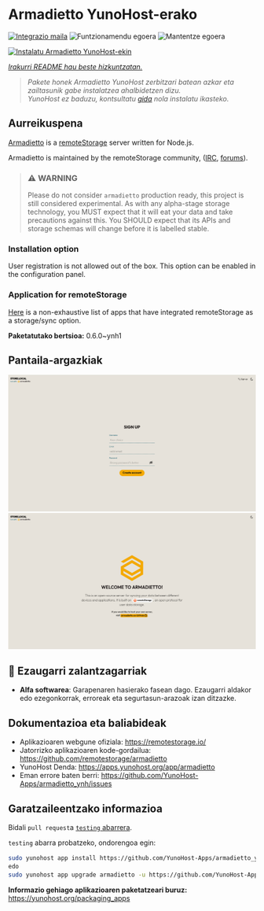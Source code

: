 <!--
Ohart ongi: README hau automatikoki sortu da <https://github.com/YunoHost/apps/tree/master/tools/readme_generator>ri esker
EZ editatu eskuz.
-->

# Armadietto YunoHost-erako

[![Integrazio maila](https://dash.yunohost.org/integration/armadietto.svg)](https://ci-apps.yunohost.org/ci/apps/armadietto/) ![Funtzionamendu egoera](https://ci-apps.yunohost.org/ci/badges/armadietto.status.svg) ![Mantentze egoera](https://ci-apps.yunohost.org/ci/badges/armadietto.maintain.svg)

[![Instalatu Armadietto YunoHost-ekin](https://install-app.yunohost.org/install-with-yunohost.svg)](https://install-app.yunohost.org/?app=armadietto)

*[Irakurri README hau beste hizkuntzatan.](./ALL_README.md)*

> *Pakete honek Armadietto YunoHost zerbitzari batean azkar eta zailtasunik gabe instalatzea ahalbidetzen dizu.*  
> *YunoHost ez baduzu, kontsultatu [gida](https://yunohost.org/install) nola instalatu ikasteko.*

## Aurreikuspena

[Armadietto](https://github.com/remotestorage/armadietto/) is a [remoteStorage](https://remotestorage.io) server written for Node.js.

Armadietto is maintained by the remoteStorage community, ([IRC](https://web.libera.chat/#remotestorage), [forums](https://community.remotestorage.io/)).

> ### :warning: WARNING
> Please do not consider `armadietto` production ready, this project is still
> considered experimental.  As with any alpha-stage storage technology, you
> MUST expect that it will eat your data and take precautions against this. You
> SHOULD expect that its APIs and storage schemas will change before it is
> labelled stable.

### Installation option 

User registration is not allowed out of the box.
This option can be enabled in the configuration panel.

### Application for remoteStorage

[Here](https://remotestorage.io/apps/) is a non-exhaustive list of apps that have integrated remoteStorage as a storage/sync option.


**Paketatutako bertsioa:** 0.6.0~ynh1

## Pantaila-argazkiak

![Armadietto(r)en pantaila-argazkia](./doc/screenshots/armadietto-signup.png)
![Armadietto(r)en pantaila-argazkia](./doc/screenshots/armadietto-welcome.png)

## :red_circle: Ezaugarri zalantzagarriak

- **Alfa softwarea**: Garapenaren hasierako fasean dago. Ezaugarri aldakor edo ezegonkorrak, erroreak eta segurtasun-arazoak izan ditzazke.

## Dokumentazioa eta baliabideak

- Aplikazioaren webgune ofiziala: <https://remotestorage.io/>
- Jatorrizko aplikazioaren kode-gordailua: <https://github.com/remotestorage/armadietto>
- YunoHost Denda: <https://apps.yunohost.org/app/armadietto>
- Eman errore baten berri: <https://github.com/YunoHost-Apps/armadietto_ynh/issues>

## Garatzaileentzako informazioa

Bidali `pull request`a [`testing` abarrera](https://github.com/YunoHost-Apps/armadietto_ynh/tree/testing).

`testing` abarra probatzeko, ondorengoa egin:

```bash
sudo yunohost app install https://github.com/YunoHost-Apps/armadietto_ynh/tree/testing --debug
edo
sudo yunohost app upgrade armadietto -u https://github.com/YunoHost-Apps/armadietto_ynh/tree/testing --debug
```

**Informazio gehiago aplikazioaren paketatzeari buruz:** <https://yunohost.org/packaging_apps>
